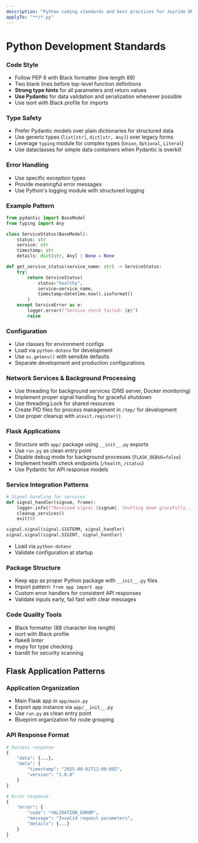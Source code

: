 ```yaml
---
description: "Python coding standards and best practices for Joyride DNS Service"
applyTo: "**/*.py"
---
```


# Python Development Standards

### Code Style
- Follow PEP 8 with Black formatter (line length 88)
- Two blank lines before top-level function definitions
- **Strong type hints** for all parameters and return values
- **Use Pydantic** for data validation and serialization whenever possible
- Use isort with Black profile for imports

### Type Safety
- Prefer Pydantic models over plain dictionaries for structured data
- Use generic types (`list[str]`, `dict[str, Any]`) over legacy forms
- Leverage `typing` module for complex types (`Union`, `Optional`, `Literal`)
- Use dataclasses for simple data containers when Pydantic is overkill

### Error Handling
- Use specific exception types
- Provide meaningful error messages
- Use Python's logging module with structured logging

### Example Pattern
```python
from pydantic import BaseModel
from typing import Any

class ServiceStatus(BaseModel):
    status: str
    service: str
    timestamp: str
    details: dict[str, Any] | None = None

def get_service_status(service_name: str) -> ServiceStatus:
    try:
        return ServiceStatus(
            status="healthy", 
            service=service_name,
            timestamp=datetime.now().isoformat()
        )
    except ServiceError as e:
        logger.error(f"Service check failed: {e}")
        raise
```

### Configuration
- Use classes for environment configs
- Load via `python-dotenv` for development
- Use `os.getenv()` with sensible defaults
- Separate development and production configurations

### Network Services & Background Processing
- Use threading for background services (DNS server, Docker monitoring)
- Implement proper signal handling for graceful shutdown
- Use threading.Lock for shared resources
- Create PID files for process management in `/tmp/` for development
- Use proper cleanup with `atexit.register()`

### Flask Applications
- Structure with `app/` package using `__init__.py` exports
- Use `run.py` as clean entry point
- Disable debug mode for background processes (`FLASK_DEBUG=false`)
- Implement health check endpoints (`/health`, `/status`)
- Use Pydantic for API response models

### Service Integration Patterns
```python
# Signal handling for services
def signal_handler(signum, frame):
    logger.info(f"Received signal {signum}, shutting down gracefully...")
    cleanup_services()
    exit(0)

signal.signal(signal.SIGTERM, signal_handler)
signal.signal(signal.SIGINT, signal_handler)
```
- Load via `python-dotenv`
- Validate configuration at startup

### Package Structure
- Keep app as proper Python package with `__init__.py` files
- Import pattern: `from app import app`
- Custom error handlers for consistent API responses
- Validate inputs early, fail fast with clear messages

### Code Quality Tools
- Black formatter (88 character line length)
- isort with Black profile
- flake8 linter
- mypy for type checking
- bandit for security scanning



## Flask Application Patterns

### Application Organization
- Main Flask app in `app/main.py`
- Export app instance via `app/__init__.py`
- Use `run.py` as clean entry point
- Blueprint organization for route grouping



### API Response Format
```python
# Success response
{
    "data": {...},
    "meta": {
        "timestamp": "2025-08-01T12:00:00Z",
        "version": "1.0.0"
    }
}

# Error response
{
    "error": {
        "code": "VALIDATION_ERROR",
        "message": "Invalid request parameters",
        "details": {...}
    }
}
```
